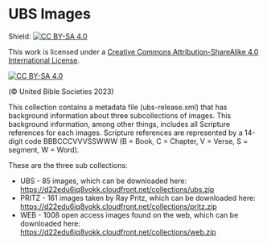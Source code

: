 # UBS Images 

Shield: [![CC BY-SA 4.0][cc-by-sa-shield]][cc-by-sa]

This work is licensed under a
[Creative Commons Attribution-ShareAlike 4.0 International License][cc-by-sa].

[![CC BY-SA 4.0][cc-by-sa-image]][cc-by-sa]

[cc-by-sa]: http://creativecommons.org/licenses/by-sa/4.0/
[cc-by-sa-image]: https://licensebuttons.net/l/by-sa/4.0/88x31.png
[cc-by-sa-shield]: https://img.shields.io/badge/License-CC%20BY--SA%204.0-lightgrey.svg

(© United Bible Societies 2023)

This collection contains a metadata file (ubs-release.xml) that has background information about three subcollections of images. This background information, among other things, includes all Scripture references for each images. Scripture references are represented by a 14-digit code BBBCCCVVVSSWWW (B = Book, C = Chapter, V = Verse, S = segment, W = Word).

These are the three sub collections:

* UBS - 85 images, which can be downloaded here: https://d22edu6iq8vokk.cloudfront.net/collections/ubs.zip
* PRITZ - 161 images taken by Ray Pritz, which can be downloaded here: https://d22edu6iq8vokk.cloudfront.net/collections/pritz.zip 
* WEB - 1008 open access images found on the web, which can be downloaded here: https://d22edu6iq8vokk.cloudfront.net/collections/web.zip

